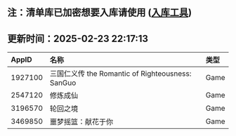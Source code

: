 ## 注：清单库已加密想要入库请使用 ([入库工具](https://github.com/BlankTMing/ManifestAutoUpdate/releases))

## 更新时间：2025-02-23 22:17:13
| AppID | 名称 | 类型  |
| :-------------------- | :----------------------------- | :----------- |
| 1927100 | 三国仁义传 the Romantic of Righteousness: SanGuo| Game |
| 2547120 | 修炼成仙| Game |
| 3196570 | 轮回之境| Game |
| 3469850 | 噩梦摇篮：献花于你| Game |
